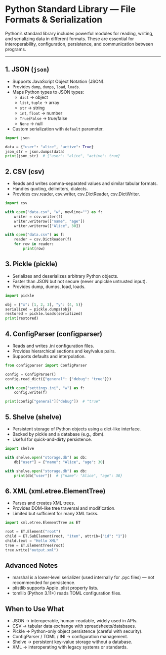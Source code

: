 # Python Standard Library — File Formats & Serialization

Python’s standard library includes powerful modules for reading, writing, and serializing data in different formats. These are essential for interoperability, configuration, persistence, and communication between programs.

---

## 1. JSON (`json`)
- Supports JavaScript Object Notation (JSON).
- Provides `dump`, `dumps`, `load`, `loads`.
- Maps Python types to JSON types:
  - `dict` → object
  - `list`, `tuple` → array
  - `str` → string
  - `int`, `float` → number
  - `True`/`False` → true/false
  - `None` → null
- Custom serialization with `default` parameter.

```python
import json

data = {"user": "alice", "active": True}
json_str = json.dumps(data)
print(json_str)  # {"user": "alice", "active": true}
```

## 2. CSV (csv)
* Reads and writes comma-separated values and similar tabular formats.
* Handles quoting, delimiters, dialects.
* Provides csv.reader, csv.writer, csv.DictReader, csv.DictWriter.

```python
import csv

with open("data.csv", "w", newline="") as f:
    writer = csv.writer(f)
    writer.writerow(["name", "age"])
    writer.writerow(["Alice", 30])

with open("data.csv") as f:
    reader = csv.DictReader(f)
    for row in reader:
        print(row)
```

## 3. Pickle (pickle)
* Serializes and deserializes arbitrary Python objects.
* Faster than JSON but not secure (never unpickle untrusted input).
* Provides dump, dumps, load, loads.

```python
import pickle

obj = {"x": [1, 2, 3], "y": (4, 5)}
serialized = pickle.dumps(obj)
restored = pickle.loads(serialized)
print(restored)
```

## 4. ConfigParser (configparser)
* Reads and writes .ini configuration files.
* Provides hierarchical sections and key/value pairs.
* Supports defaults and interpolation.

```python
from configparser import ConfigParser

config = ConfigParser()
config.read_dict({"general": {"debug": "true"}})

with open("settings.ini", "w") as f:
    config.write(f)

print(config["general"]["debug"])  # "true"
```

## 5. Shelve (shelve)
* Persistent storage of Python objects using a dict-like interface.
* Backed by pickle and a database (e.g., dbm).
* Useful for quick-and-dirty persistence.

```python
import shelve

with shelve.open("storage.db") as db:
    db["user"] = {"name": "Alice", "age": 30}

with shelve.open("storage.db") as db:
    print(db["user"])  # {"name": "Alice", "age": 30}
```

## 6. XML (xml.etree.ElementTree)
* Parses and creates XML trees.
* Provides DOM-like tree traversal and modification.
* Limited but sufficient for many XML tasks.

```python
import xml.etree.ElementTree as ET

root = ET.Element("root")
child = ET.SubElement(root, "item", attrib={"id": "1"})
child.text = "Hello XML"
tree = ET.ElementTree(root)
tree.write("output.xml")
```

## Advanced Notes
* marshal is a lower-level serializer (used internally for .pyc files) — not recommended for persistence.
* plistlib supports Apple .plist property lists.
* tomllib (Python 3.11+) reads TOML configuration files.

## When to Use What
* JSON → interoperable, human-readable, widely used in APIs.
* CSV → tabular data exchange with spreadsheets/databases.
* Pickle → Python-only object persistence (careful with security).
* ConfigParser / TOML / INI → configuration management.
* Shelve → persistent key-value storage without a database.
* XML → interoperating with legacy systems or standards.